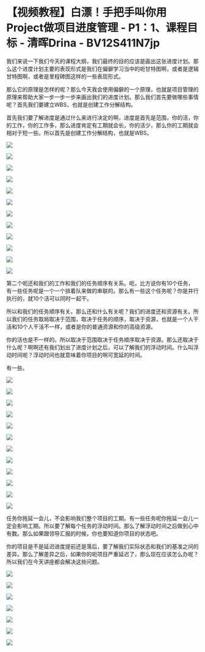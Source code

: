 # 【视频教程】白漂！手把手叫你用Project做项目进度管理 - P1：1、课程目标 - 清晖Drina - BV12S411N7jp

我们来说一下我们今天的课程大纲，我们最终的目的应该是画出这张进度计划。那么这个进度计划主要的表现形式是我们在偏僻学习当中的呃甘特图啊，或者是逻辑甘特图啊，或者是里程碑图这样的一些表现形式。

那么它的原理是怎样的呢？那么今天我会使用偏僻的一个原理，也就是项目管理的原理来帮助大家一步一步一步来画出我们的进度计划。那么我们首先要做哪些事情呢？首先我们要建立WBS，也就是创建工作分解结构。

首先我们要了解进度是通过什么来进行决定的啊，进度是首先是范围，你的活，你的工作，你的工作多，那么进度肯定有工期就会长，你的活少，那么你的工期就会相对于短一些。所以首先是创建工作分解结构，也就是WBS。



![](img/8873f0810070c95e9aef1013351b2187_1.png)

![](img/8873f0810070c95e9aef1013351b2187_2.png)

![](img/8873f0810070c95e9aef1013351b2187_3.png)

![](img/8873f0810070c95e9aef1013351b2187_4.png)

![](img/8873f0810070c95e9aef1013351b2187_5.png)

![](img/8873f0810070c95e9aef1013351b2187_6.png)

![](img/8873f0810070c95e9aef1013351b2187_7.png)

![](img/8873f0810070c95e9aef1013351b2187_8.png)

![](img/8873f0810070c95e9aef1013351b2187_9.png)

![](img/8873f0810070c95e9aef1013351b2187_10.png)

![](img/8873f0810070c95e9aef1013351b2187_11.png)

![](img/8873f0810070c95e9aef1013351b2187_12.png)

第二个呃还和我们的工作和我们的任务顺序有关系。呃，比方说你有10个任务，有一些任务呢是一个一个排着队来做的串联的。那么有一些这个任务呢？你是并行执行的，就10个活可以同时一起干。

所以和我们的任务顺序有关。那么还和什么有关呢？我们的进度还和资源有关。所以我们的任务取局取决于范围，取决于任务的顺序，取决于资源，也就是一个人干活和10个人干活不一样，或者是你的普通资源和你的高级资源。

你的活也是不一样的。所以取决于范围取决于任务顺序取决于资源。那么还取决于什么呢？啊啊还有我们划出了进度计划之后，可以了解我们的浮动时间。什么叫浮动时间呢？浮动时间也就意味着你项目的啊可宽延的时间。

有一些。

![](img/8873f0810070c95e9aef1013351b2187_14.png)

![](img/8873f0810070c95e9aef1013351b2187_15.png)

![](img/8873f0810070c95e9aef1013351b2187_16.png)

![](img/8873f0810070c95e9aef1013351b2187_17.png)

![](img/8873f0810070c95e9aef1013351b2187_18.png)

![](img/8873f0810070c95e9aef1013351b2187_19.png)

![](img/8873f0810070c95e9aef1013351b2187_20.png)

![](img/8873f0810070c95e9aef1013351b2187_21.png)

![](img/8873f0810070c95e9aef1013351b2187_22.png)

![](img/8873f0810070c95e9aef1013351b2187_23.png)

![](img/8873f0810070c95e9aef1013351b2187_24.png)

![](img/8873f0810070c95e9aef1013351b2187_25.png)

任务你拖延一会儿，不会影响我们整个项目的工期。有一些任务呢你拖延一会儿一定会影响工期。所以要了解每个任务的浮动时间。那么了解浮动时间之后做到心中有数。那么如果跟领导汇报的时候，你也要知道你项目的状态吧。

你的项目是不是延迟进度提前还是落后，要了解我们实际状态和我们的基准之间的差异。那么了解差异之后，如果你的呃项目严重延迟了，那么现在应该怎么办呢？所以我们在今天讲座都会解决这些问题。



![](img/8873f0810070c95e9aef1013351b2187_27.png)

![](img/8873f0810070c95e9aef1013351b2187_28.png)

![](img/8873f0810070c95e9aef1013351b2187_29.png)

![](img/8873f0810070c95e9aef1013351b2187_30.png)

![](img/8873f0810070c95e9aef1013351b2187_31.png)

![](img/8873f0810070c95e9aef1013351b2187_32.png)

![](img/8873f0810070c95e9aef1013351b2187_33.png)